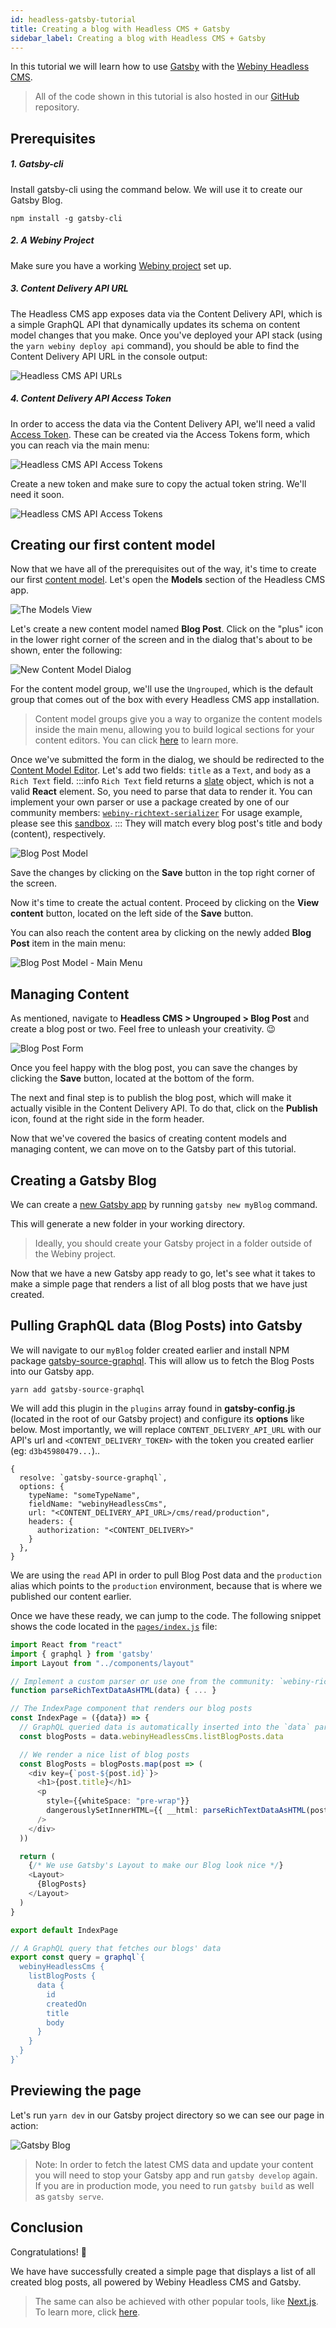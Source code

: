 ```yaml
---
id: headless-gatsby-tutorial
title: Creating a blog with Headless CMS + Gatsby
sidebar_label: Creating a blog with Headless CMS + Gatsby
---
```


In this tutorial we will learn how to use [Gatsby](https://www.gatsbyjs.org/) with the [Webiny Headless CMS](/docs/webiny-apps/headless-cms/features/content-modeling).

> All of the code shown in this tutorial is also hosted in our [GitHub](https://github.com/webiny/webiny-examples/blob/master/headlesscms-gatsby) repository.

## Prerequisites

##### 1. Gatsby-cli

Install gatsby-cli using the command below. We will use it to create our Gatsby Blog.

```npm install -g gatsby-cli```

##### 2. A Webiny Project

Make sure you have a working [Webiny project](/docs/get-started/quick-start) set up.

##### 3. Content Delivery API URL

The Headless CMS app exposes data via the Content Delivery API, which is a simple GraphQL API that dynamically updates its schema on content model changes that you make.
Once you've deployed your API stack (using the `yarn webiny deploy api` command), you should be able to find the Content Delivery API URL in the console output:

![Headless CMS API URLs](/img/guides/headless-nextjs-tutorial/headless-cms-api-url.png)

##### 4. Content Delivery API Access Token

In order to access the data via the Content Delivery API, we'll need a valid [Access Token](/docs/webiny-apps/headless-cms/features/access-tokens). These can be created via the Access Tokens form, which you can reach via the main menu:

![Headless CMS API Access Tokens](/img/guides/headless-nextjs-tutorial/access-tokens-menu.png)

Create a new token and make sure to copy the actual token string. We'll need it soon.

![Headless CMS API Access Tokens](/img/guides/headless-nextjs-tutorial/access-tokens-form.png)

## Creating our first content model

Now that we have all of the prerequisites out of the way, it's time to create our first [content model](/docs/webiny-apps/headless-cms/features/content-modeling). Let's open the **Models** section of the Headless CMS app.

![The Models View](/img/guides/headless-nextjs-tutorial/content-models-menu.png)

Let's create a new content model named **Blog Post**. Click on the "plus" icon in the lower right corner of the screen and in the dialog that's about to be shown, enter the following:

![New Content Model Dialog](/img/guides/headless-nextjs-tutorial/new-content-model-dialog.png)

For the content model group, we'll use the `Ungrouped`, which is the default group that comes out of the box with every Headless CMS app installation.

> Content model groups give you a way to organize the content models inside the main menu, allowing you to build logical sections for your content editors. You can click [here](/docs/webiny-apps/headless-cms/features/content-modeling-groups) to learn more.

Once we've submitted the form in the dialog, we should be redirected to the [Content Model Editor](/docs/webiny-apps/headless-cms/features/content-modeling). Let's add two fields: `title` as a `Text`, and `body` as a `Rich Text` field.
:::info
  `Rich Text` field returns a [slate](https://github.com/ianstormtaylor/slate) object, which is not a valid **React** element. So, you need to parse that data to render it.
  You can implement your own parser or use a package created by one of our community members: [`webiny-richtext-serializer`](https://www.npmjs.com/package/webiny-richtext-serializer)
  For usage example, please see this [sandbox](https://codesandbox.io/s/cold-frog-vfu5j?file=/src/App.js).
:::
They will match every blog post's title and body (content), respectively.

![Blog Post Model](/img/guides/headless-nextjs-tutorial/editor-blog-post-model.png)

Save the changes by clicking on the **Save** button in the top right corner of the screen.

Now it's time to create the actual content. Proceed by clicking on the **View content** button, located on the left side of the **Save** button.

You can also reach the content area by clicking on the newly added **Blog Post** item in the main menu:

![Blog Post Model - Main Menu](/img/guides/headless-nextjs-tutorial/blog-post-in-menu.png)

## Managing Content

As mentioned, navigate to **Headless CMS > Ungrouped > Blog Post** and create a blog post or two. Feel free to unleash your creativity. 😉

![Blog Post Form](/img/guides/headless-nextjs-tutorial/blog-post-form.png)

Once you feel happy with the blog post, you can save the changes by clicking the **Save** button, located at the bottom of the form.

The next and final step is to publish the blog post, which will make it actually visible in the Content Delivery API. To do that, click on the **Publish** icon, found at the right side in the form header.

Now that we've covered the basics of creating content models and managing content, we can move on to the Gatsby part of this tutorial.

## Creating a Gatsby Blog

We can create a [new Gatsby app](https://www.gatsbyjs.org/docs/quick-start/) by running `gatsby new myBlog` command.

This will generate a new folder in your working directory.

> Ideally, you should create your Gatsby project in a folder outside of the Webiny project.

Now that we have a new Gatsby app ready to go, let's see what it takes to make a simple page that renders a list of all blog posts that we have just created.

## Pulling GraphQL data (Blog Posts) into Gatsby
We will navigate to our `myBlog` folder created earlier and install NPM package [gatsby-source-graphql](https://www.gatsbyjs.org/packages/gatsby-source-graphql/). This will allow us to fetch the Blog Posts into our Gatsby app.

`yarn add gatsby-source-graphql`

We will add this plugin in the `plugins` array found in **gatsby-config.js** (located in the root of our Gatsby project) and configure its **options** like below. Most importantly, we will replace `CONTENT_DELIVERY_API_URL` with our API's url and `<CONTENT_DELIVERY_TOKEN>` with the token you created earlier (eg: `d3b45980479...`)..

```
{
  resolve: `gatsby-source-graphql`,
  options: {
    typeName: "someTypeName",
    fieldName: "webinyHeadlessCms",
    url: "<CONTENT_DELIVERY_API_URL>/cms/read/production",
    headers: {
      authorization: "<CONTENT_DELIVERY>"
    }
  },
}
```

We are using the `read` API in order to pull Blog Post data and the `production` alias which points to the `production` environment, because that is where we published our content earlier.

Once we have these ready, we can jump to the code. The following snippet shows the code located in the [`pages/index.js`](https://github.com/webiny/webiny-examples/blob/master/headlesscms-gatsby/src/pages/index.js) file:

```ts
import React from "react"
import { graphql } from 'gatsby'
import Layout from "../components/layout"

// Implement a custom parser or use one from the community: `webiny-richtext-serializer`
function parseRichTextDataAsHTML(data) { ... }

// The IndexPage component that renders our blog posts
const IndexPage = ({data}) => {
  // GraphQL queried data is automatically inserted into the `data` parameter used below
  const blogPosts = data.webinyHeadlessCms.listBlogPosts.data

  // We render a nice list of blog posts
  const BlogPosts = blogPosts.map(post => (
    <div key={`post-${post.id}`}>
      <h1>{post.title}</h1>
      <p
        style={{whiteSpace: "pre-wrap"}}
        dangerouslySetInnerHTML={{ __html: parseRichTextDataAsHTML(post.body) }}
      />
    </div>
  ))

  return (
    {/* We use Gatsby's Layout to make our Blog look nice */}
    <Layout>
      {BlogPosts}
    </Layout>
  )
}

export default IndexPage

// A GraphQL query that fetches our blogs' data
export const query = graphql`{
  webinyHeadlessCms {
    listBlogPosts {
      data {
        id
        createdOn
        title
        body
      }
    }
  }
}`
```

## Previewing the page

Let's run `yarn dev` in our Gatsby project directory so we can see our page in action:

![Gatsby Blog](/img/guides/headless-gatsby-tutorial/gatsby-blog.png)

>Note: In order to fetch the latest CMS data and update your content you will need to stop your Gatsby app and run `gatsby develop` again. If you are in production mode, you need to run `gatsby build` as well as `gatsby serve`.

## Conclusion

Congratulations! 🎉

We have have successfully created a simple page that displays a list of all created blog posts, all powered by Webiny Headless CMS and Gatsby.

> The same can also be achieved with other popular tools, like [Next.js](https://nextjs.org/). To learn more, click [here](/docs/guides/headless-nextjs-tutorial).
